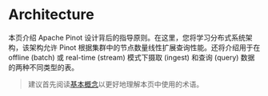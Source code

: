 # Architecture

本页介绍 Apache Pinot 设计背后的指导原则。在这里，您将学习分布式系统架构，该架构允许 Pinot 根据集群中的节点数量线性扩展查询性能。还将介绍用于在 offline (batch) 或 real-time (stream) 模式下摄取 (ingest) 和查询 (query) 数据的两种不同类型的表。

> 建议首先阅读[基本概念](https://github.com/dquaner/apache-pinot/blob/main/Concepts.md)以更好地理解本页中使用的术语。